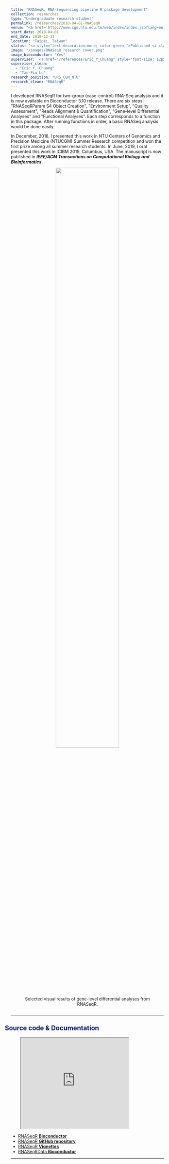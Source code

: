 ```yaml
---
title: "RNASeqR: RNA-Sequencing pipeline R package development"
collection: researches
type: "Undergraduate research student"
permalink: /researches/2018-04-01-RNASeqR
venue: "<a href='http://www.cgm.ntu.edu.tw/web/index/index.jsp?lang=en' style='color: inherit;' target='_blank'>Bioinformatics and Biostatistics Core Lab, Center of Genomic and Precision Medicine, National Taiwan University</a>"
start_date: 2018-04-01
end_date: 2018-12-31
location: "Taipei, Taiwan"
status: '<a style="text-decoration:none; color:green;">Published <i class="fa fa-check-circle" aria-hidden="true"></i></a> &nbsp; <a href="https://ieeexplore.ieee.org/document/8918337" target="_blank"><i style="font-size: 12px; color:#64a364">IEEE/ACM Transactions on Computational Biology and Bioinformatics</i></a>'
image: "/images/RNASeqR_research_cover.png"
image_bioconductor: "Yes"
superviser: '<a href="/references/Eric_Y_Chuang" style="font-size: 12px; text-decoration:none; color:#4A4F53; border-style: solid; border-color:#e3dbbf; border-radius: 10px; background-color: #e3dbbf;" target="_blank">&nbsp; Eric Y. Chuang &nbsp;</a> &nbsp; <a href="/references/Tzu-Pin_Lu" style="font-size: 12px; text-decoration:none; color:#4A4F53; border-style: solid; border-color:#bfe3c3; border-radius: 10px; background-color: #bfe3c3;" target="_blank">&nbsp; Tzu-pin Lu &nbsp;</a>'
superviser_clean:
  - "Eric Y. Chuang"
  - "Tzu-Pin Lu"
research_position: "URS_CGM_NTU"
research_clean: "RNASeqR"
---
```


I developed RNASeqR for two-group (case-control) RNA-Seq analysis and it is now available on Bioconductor 3.10 release. There are six steps: "RNASeqRParam S4 Object Creation", "Environment Setup", "Quality Assessment", "Reads Alignment & Quantification", "Gene-level Differential Analyses" and "Functional Analyses". Each step corresponds to a function in this package. After running functions in order, a basic RNASeq analysis would be done easily.

In December, 2018, I presented this work in NTU Centers of Genomics and Precision Medicine (NTUCGM) Summer Research competition and won the first prize among all summer research students. In June, 2019, I oral presented this work in ICIBM 2019, Columbus, USA. The manuscript is now published in ***IEEE/ACM Transactions on Computational Biology and Bioinformatics***.

<figure style="text-align: center; display: inline-block;margin-top:-3px">
  <img src="/images/RNASeqR_research_img.jpg" style="width: 70%; display: block;margin-left: auto;margin-right: auto;">
  <figcaption style="text-align: center;">Selected visual results of gene-level differential analyses from RNASeqR.
  </figcaption>
</figure>

---

<h2 style="color: #000f70; margin-left: -30px"> <i class="fas fa-dot-circle" style="font-size:18px;"></i> &nbsp;&nbsp;Source code & Documentation </h2>

<div>
  <div style="margin-left:30px">
    <iframe src="https://bioconductor.org/packages/release/bioc/html/RNASeqR.html" width="75%" height="300" style="display: block;" title="W3Schools Free Online Web Tutorials"></iframe>
  </div>
  <ul>
    <li><a href="https://bioconductor.org/packages/release/bioc/html/RNASeqR.html" target="_blank">RNASeqR <b>Bioconductor</b></a></li>
    <li><a href="https://github.com/Kuanhao-Chao/RNASeqR" target="_blank">RNASeqR <b>GitHub repository</b></a></li>
    <li><a href="https://bioconductor.org/packages/release/bioc/vignettes/RNASeqR/inst/doc/RNASeqR.html" target="_blank">RNASeqR <b>Vignettes</b></a></li>
    <li><a href="https://bioconductor.org/packages/release/data/experiment/html/RNASeqRData.html" target="_blank">RNASeqRData <b>Bioconductor</b></a></li>
  </ul>
</div>

---
